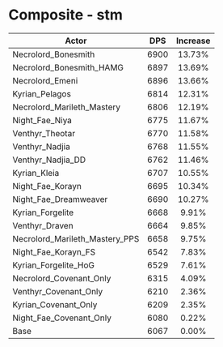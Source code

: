 # Composite - stm
| Actor | DPS | Increase |
|---|:---:|:---:|
|Necrolord_Bonesmith|6900|13.73%|
|Necrolord_Bonesmith_HAMG|6897|13.69%|
|Necrolord_Emeni|6896|13.66%|
|Kyrian_Pelagos|6814|12.31%|
|Necrolord_Marileth_Mastery|6806|12.19%|
|Night_Fae_Niya|6775|11.67%|
|Venthyr_Theotar|6770|11.58%|
|Venthyr_Nadjia|6768|11.55%|
|Venthyr_Nadjia_DD|6762|11.46%|
|Kyrian_Kleia|6707|10.55%|
|Night_Fae_Korayn|6695|10.34%|
|Night_Fae_Dreamweaver|6690|10.27%|
|Kyrian_Forgelite|6668|9.91%|
|Venthyr_Draven|6664|9.85%|
|Necrolord_Marileth_Mastery_PPS|6658|9.75%|
|Night_Fae_Korayn_FS|6542|7.83%|
|Kyrian_Forgelite_HoG|6529|7.61%|
|Necrolord_Covenant_Only|6315|4.09%|
|Venthyr_Covenant_Only|6210|2.36%|
|Kyrian_Covenant_Only|6209|2.35%|
|Night_Fae_Covenant_Only|6080|0.22%|
|Base|6067|0.00%|

